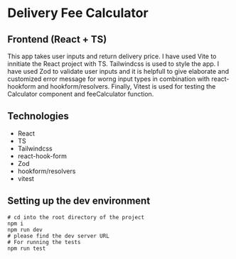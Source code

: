 # Delivery Fee Calculator

## Frontend (React + TS)

This app takes user inputs and return delivery price. I have used Vite to innitiate the React project with TS. Tailwindcss is used to style the app. I have used Zod to validate user inputs and it is helpfull to give elaborate and customized error message for worng input types in combination with react-hookform and hookform/resolvers. Finally, Vitest is used for testing the Calculator component and feeCalculator function.

## Technologies

- React
- TS
- Tailwindcss
- react-hook-form
- Zod
- hookform/resolvers
- vitest

## Setting up the dev environment

```shell
# cd into the root directory of the project
npm i
npm run dev
# please find the dev server URL
# For running the tests
npm run test
```
